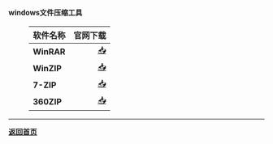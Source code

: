 #### windows文件压缩工具
<html>
<head>
<meta charset='UTF-8'><meta name='viewport' content='width=device-width initial-scale=1'>
</head>
<figure><table>
<thead>
<tr><th>软件名称</th><th style='text-align:right;' >官网下载</th></tr></thead>
<tbody><tr><td><strong>WinRAR</strong></td><td style='text-align:right;' ><a href='https://www.rarlab.com/download.htm'>📥</a></td></tr><tr><td><strong>WinZIP</strong></td><td style='text-align:right;' ><a href='https://www.winzip.com/cn/product/winzip/'>📥</a></td></tr><tr><td><strong>7-ZIP</strong></td><td style='text-align:right;' ><a href='https://www.7-zip.org'>📥</a></td></tr><tr><td><strong>360ZIP</strong></td><td style='text-align:right;' ><a href='https://yasuo.360.cn'>📥</a></td></tr></tbody>
</table></figure>
<hr />
<p><a href='https://qoorange.com'><strong>返回首页</strong></a></p>
<p>&nbsp;</p>
</html>
